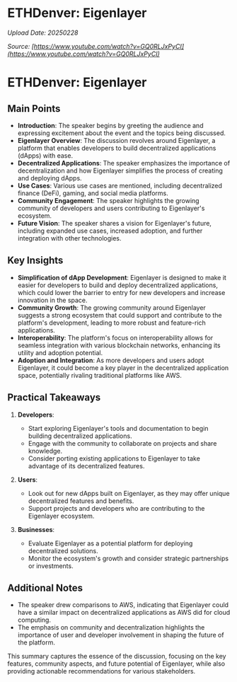 # ETHDenver: Eigenlayer

*Upload Date: 20250228*

*Source: [https://www.youtube.com/watch?v=GQ0RLJxPyCI](https://www.youtube.com/watch?v=GQ0RLJxPyCI)*

# ETHDenver: Eigenlayer

## Main Points

- **Introduction**: The speaker begins by greeting the audience and expressing excitement about the event and the topics being discussed.
- **Eigenlayer Overview**: The discussion revolves around Eigenlayer, a platform that enables developers to build decentralized applications (dApps) with ease.
- **Decentralized Applications**: The speaker emphasizes the importance of decentralization and how Eigenlayer simplifies the process of creating and deploying dApps.
- **Use Cases**: Various use cases are mentioned, including decentralized finance (DeFi), gaming, and social media platforms.
- **Community Engagement**: The speaker highlights the growing community of developers and users contributing to Eigenlayer's ecosystem.
- **Future Vision**: The speaker shares a vision for Eigenlayer's future, including expanded use cases, increased adoption, and further integration with other technologies.

## Key Insights

- **Simplification of dApp Development**: Eigenlayer is designed to make it easier for developers to build and deploy decentralized applications, which could lower the barrier to entry for new developers and increase innovation in the space.
- **Community Growth**: The growing community around Eigenlayer suggests a strong ecosystem that could support and contribute to the platform's development, leading to more robust and feature-rich applications.
- **Interoperability**: The platform's focus on interoperability allows for seamless integration with various blockchain networks, enhancing its utility and adoption potential.
- **Adoption and Integration**: As more developers and users adopt Eigenlayer, it could become a key player in the decentralized application space, potentially rivaling traditional platforms like AWS.

## Practical Takeaways

1. **Developers**:
   - Start exploring Eigenlayer's tools and documentation to begin building decentralized applications.
   - Engage with the community to collaborate on projects and share knowledge.
   - Consider porting existing applications to Eigenlayer to take advantage of its decentralized features.

2. **Users**:
   - Look out for new dApps built on Eigenlayer, as they may offer unique decentralized features and benefits.
   - Support projects and developers who are contributing to the Eigenlayer ecosystem.

3. **Businesses**:
   - Evaluate Eigenlayer as a potential platform for deploying decentralized solutions.
   - Monitor the ecosystem's growth and consider strategic partnerships or investments.

## Additional Notes

- The speaker drew comparisons to AWS, indicating that Eigenlayer could have a similar impact on decentralized applications as AWS did for cloud computing.
- The emphasis on community and decentralization highlights the importance of user and developer involvement in shaping the future of the platform.

This summary captures the essence of the discussion, focusing on the key features, community aspects, and future potential of Eigenlayer, while also providing actionable recommendations for various stakeholders.